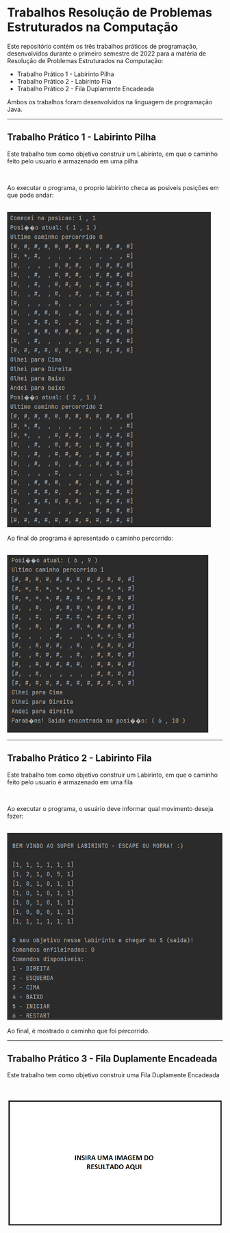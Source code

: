 # Trabalhos Resolução de Problemas Estruturados na Computação

<p>Este repositório contém os três trabalhos práticos de programação, desenvolvidos durante o primeiro semestre de 2022 para a matéria de Resolução de Problemas Estruturados na Computação:</p>

<ul>
  <li>Trabalho Prático 1 - Labirinto Pilha</li>
  <li>Trabalho Prático 2 - Labirinto Fila</li>
  <li>Trabalho Prático 2 - Fila Duplamente Encadeada</li>
</ul>
<p>Ambos os trabalhos foram desenvolvidos na linguagem de programação Java.</p>

<hr>

<h2>Trabalho Prático 1 - Labirinto Pilha</h2>
<p>Este trabalho tem como objetivo construir um Labirinto, em que o caminho feito pelo usuario é armazenado em uma pilha</p>
<br>
<p>Ao executar o programa, o proprio labirinto checa as posiveis posições em que pode andar: </p>
<br>
<img src="https://github.com/JoaoVitorPerin/RPEC/blob/main/RPEC/src/img/img1.png">
<br>
<p>Ao final do programa é apresentado o caminho percorrido:</p>
<br>
<img src="https://github.com/JoaoVitorPerin/RPEC/blob/main/RPEC/src/img/img3.png">

<hr>

<h2>Trabalho Prático 2 - Labirinto Fila</h2>
<p>Este trabalho tem como objetivo construir um Labirinto, em que o caminho feito pelo usuario é armazenado em uma fila</p>
<br>
<p>Ao executar o programa, o usuário deve informar qual movimento deseja fazer: </p>
<br>
<img src="https://github.com/JoaoVitorPerin/RPEC/blob/main/RPEC/src/img/img2.png">
<br>
<p>Ao final, é mostrado o caminho que foi percorrido.</p>

<hr>

<h2>Trabalho Prático 3 - Fila Duplamente Encadeada</h2>
<p>Este trabalho tem como objetivo construir uma Fila Duplamente Encadeada</p><br>
<br>
<img src="https://github.com/akitodr/LogicaMatematica/blob/main/img/img1.png">
<br>
